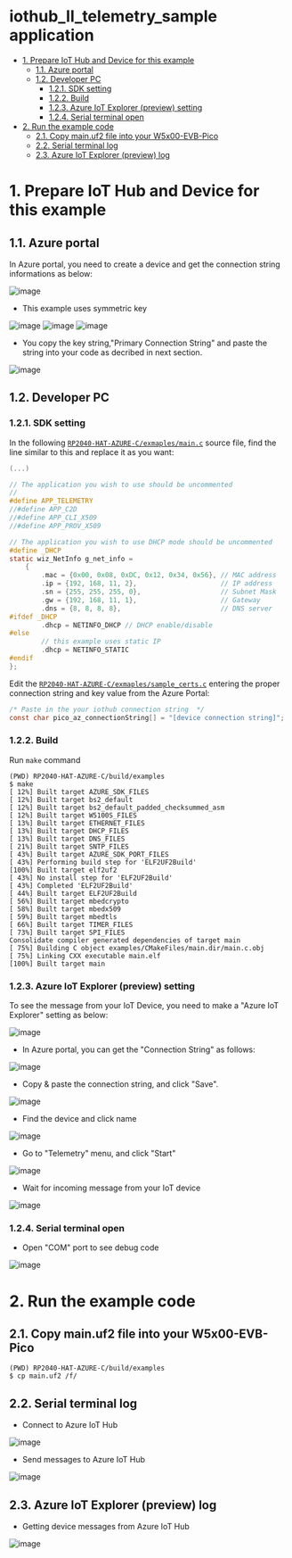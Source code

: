 <!-- omit in toc -->
# iothub_ll_telemetry_sample application

- [1. Prepare IoT Hub and Device for this example](#1-prepare-iot-hub-and-device-for-this-example)
  - [1.1. Azure portal](#11-azure-portal)
  - [1.2. Developer PC](#12-developer-pc)
    - [1.2.1. SDK setting](#121-sdk-setting)
    - [1.2.2. Build](#122-build)
    - [1.2.3. Azure IoT Explorer (preview) setting](#123-azure-iot-explorer-preview-setting)
    - [1.2.4. Serial terminal open](#124-serial-terminal-open)
- [2. Run the example code](#2-run-the-example-code)
  - [2.1. Copy main.uf2 file into your W5x00-EVB-Pico](#21-copy-mainuf2-file-into-your-w5x00-evb-pico)
  - [2.2. Serial terminal log](#22-serial-terminal-log)
  - [2.3. Azure IoT Explorer (preview) log](#23-azure-iot-explorer-preview-log)



# 1. Prepare IoT Hub and Device for this example



## 1.1. Azure portal

In Azure portal, you need to create a device and get the connection string informations as below:

![image](https://user-images.githubusercontent.com/6334864/137315276-40dd94f6-1abe-49c7-857b-9dcac646f056.png)

- This example uses symmetric key

![image](https://user-images.githubusercontent.com/6334864/137315405-e557691b-c9f7-4c6b-be4e-d30811d2aad2.png)
![image](https://user-images.githubusercontent.com/6334864/137315457-de69349f-76b4-4aee-bc6c-b09e1f39a542.png)
![image](https://user-images.githubusercontent.com/6334864/137315472-918638d8-667d-4ed8-8962-8a2412340285.png)

- You copy the key string,"Primary Connection String" and paste the string into your code as decribed in next section.

![image](https://user-images.githubusercontent.com/6334864/137315489-38c72158-118a-4797-a42e-7e6239348a41.png)



## 1.2. Developer PC



### 1.2.1. SDK setting

In the following [`RP2040-HAT-AZURE-C/exmaples/main.c`](examples/main.c) source file, find the line similar to this and replace it as you want:

```C
(...)

// The application you wish to use should be uncommented
//
#define APP_TELEMETRY
//#define APP_C2D
//#define APP_CLI_X509
//#define APP_PROV_X509

// The application you wish to use DHCP mode should be uncommented
#define _DHCP
static wiz_NetInfo g_net_info =
    {
        .mac = {0x00, 0x08, 0xDC, 0x12, 0x34, 0x56}, // MAC address
        .ip = {192, 168, 11, 2},                     // IP address
        .sn = {255, 255, 255, 0},                    // Subnet Mask
        .gw = {192, 168, 11, 1},                     // Gateway
        .dns = {8, 8, 8, 8},                         // DNS server
#ifdef _DHCP
        .dhcp = NETINFO_DHCP // DHCP enable/disable
#else
        // this example uses static IP
        .dhcp = NETINFO_STATIC
#endif
};
```

Edit the [`RP2040-HAT-AZURE-C/exmaples/sample_certs.c`](examples/sample_certs.c) entering the proper connection string and key value from the Azure Portal:

```C
/* Paste in the your iothub connection string  */
const char pico_az_connectionString[] = "[device connection string]";
```



### 1.2.2. Build

Run `make` command

```
(PWD) RP2040-HAT-AZURE-C/build/examples
$ make
[ 12%] Built target AZURE_SDK_FILES
[ 12%] Built target bs2_default
[ 12%] Built target bs2_default_padded_checksummed_asm
[ 12%] Built target W5100S_FILES
[ 13%] Built target ETHERNET_FILES
[ 13%] Built target DHCP_FILES
[ 13%] Built target DNS_FILES
[ 21%] Built target SNTP_FILES
[ 43%] Built target AZURE_SDK_PORT_FILES
[ 43%] Performing build step for 'ELF2UF2Build'
[100%] Built target elf2uf2
[ 43%] No install step for 'ELF2UF2Build'
[ 43%] Completed 'ELF2UF2Build'
[ 44%] Built target ELF2UF2Build
[ 56%] Built target mbedcrypto
[ 58%] Built target mbedx509
[ 59%] Built target mbedtls
[ 66%] Built target TIMER_FILES
[ 73%] Built target SPI_FILES
Consolidate compiler generated dependencies of target main
[ 75%] Building C object examples/CMakeFiles/main.dir/main.c.obj
[ 75%] Linking CXX executable main.elf
[100%] Built target main
```



### 1.2.3. Azure IoT Explorer (preview) setting

To see the message from your IoT Device, you need to make a "Azure IoT Explorer" setting as below:

![image](https://user-images.githubusercontent.com/6334864/137316202-036e9dd1-bac3-4765-993d-cf34b462bed9.png)

- In Azure portal, you can get the "Connection String" as follows:

![image](https://user-images.githubusercontent.com/6334864/137316902-ef7a8b5f-b295-44ce-825f-6ad1a2233482.png)

- Copy & paste the connection string, and click "Save".

![image](https://user-images.githubusercontent.com/6334864/137317080-615fdbda-5e7b-48d2-8cfb-50291b6bb53a.png)

- Find the device and click name

![image](https://user-images.githubusercontent.com/6334864/137317529-653dda9b-d534-41da-aa86-7e68b51a094e.png)

- Go to "Telemetry" menu, and click "Start"

![image](https://user-images.githubusercontent.com/6334864/137317554-c17aabe7-cfd9-44fe-877b-5b5fd2d9ca28.png)

- Wait for incoming message from your IoT device

![image](https://user-images.githubusercontent.com/6334864/137317564-da8a3677-09fc-4490-b713-58f444934324.png)



### 1.2.4. Serial terminal open

- Open "COM" port to see debug code

![image](https://user-images.githubusercontent.com/6334864/137317966-b9f63168-e011-4a0a-a3b1-345d1e847304.png)



# 2. Run the example code



## 2.1. Copy main.uf2 file into your W5x00-EVB-Pico

```
(PWD) RP2040-HAT-AZURE-C/build/examples
$ cp main.uf2 /f/
```



## 2.2. Serial terminal log

- Connect to Azure IoT Hub

![image](https://user-images.githubusercontent.com/6334864/137318915-f46ac81c-8308-4f4f-939d-06cb279fea1f.png)

- Send messages to Azure IoT Hub

![image](https://user-images.githubusercontent.com/6334864/137319072-1c90ca70-9e6b-4af7-834b-a6adec321715.png)



## 2.3. Azure IoT Explorer (preview) log

- Getting device messages from Azure IoT Hub

![image](https://user-images.githubusercontent.com/6334864/137319420-d392a7aa-f117-43bf-945a-d84bf0913c7e.png)
